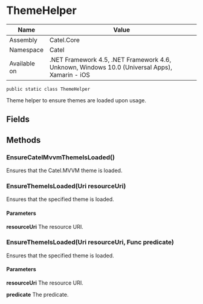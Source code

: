 

# ThemeHelper

Name|Value
---|---
Assembly|Catel.Core
Namespace|Catel
Available on|.NET Framework 4.5, .NET Framework 4.6, Unknown, Windows 10.0 (Universal Apps), Xamarin - iOS

```
public static class ThemeHelper
```

Theme helper to ensure themes are loaded upon usage.



## Fields

## Methods

### EnsureCatelMvvmThemeIsLoaded()

Ensures that the Catel.MVVM theme is loaded.



### EnsureThemeIsLoaded(Uri resourceUri)

Ensures that the specified theme is loaded.

#### Parameters

**resourceUri**
The resource URI.



### EnsureThemeIsLoaded(Uri resourceUri, Func<bool> predicate)

Ensures that the specified theme is loaded.

#### Parameters

**resourceUri**
The resource URI.

**predicate**
The predicate.



